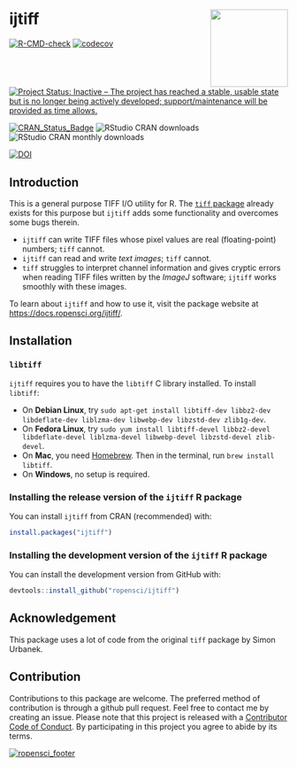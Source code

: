 
<!-- README.md is generated from README.Rmd. Please edit that file -->

# ijtiff <img src="man/figures/logo.png" height="140" align="right">

[![R-CMD-check](https://github.com/ropensci/ijtiff/workflows/R-CMD-check/badge.svg)](https://github.com/ropensci/ijtiff/actions)
[![codecov](https://app.codecov.io/gh/ropensci/ijtiff/graph/badge.svg?token=rNNRw2FU0F)](https://app.codecov.io/gh/ropensci/ijtiff)

[![Project Status: Inactive – The project has reached a stable, usable
state but is no longer being actively developed; support/maintenance
will be provided as time
allows.](https://www.repostatus.org/badges/latest/inactive.svg)](https://www.repostatus.org/#inactive)

[![CRAN_Status_Badge](https://www.r-pkg.org/badges/version/ijtiff)](https://cran.r-project.org/package=ijtiff)
![RStudio CRAN
downloads](https://cranlogs.r-pkg.org/badges/grand-total/ijtiff)
![RStudio CRAN monthly
downloads](https://cranlogs.r-pkg.org/badges/ijtiff)

[![DOI](http://joss.theoj.org/papers/10.21105/joss.00633/status.svg)](https://doi.org/10.21105/joss.00633)

## Introduction

This is a general purpose TIFF I/O utility for R. The [`tiff`
package](https://cran.r-project.org/package=tiff) already exists for
this purpose but `ijtiff` adds some functionality and overcomes some
bugs therein.

- `ijtiff` can write TIFF files whose pixel values are real
  (floating-point) numbers; `tiff` cannot.
- `ijtiff` can read and write *text images*; `tiff` cannot.
- `tiff` struggles to interpret channel information and gives cryptic
  errors when reading TIFF files written by the *ImageJ* software;
  `ijtiff` works smoothly with these images.

To learn about `ijtiff` and how to use it, visit the package website at
<https://docs.ropensci.org/ijtiff/>.

## Installation

### `libtiff`

`ijtiff` requires you to have the `libtiff` C library installed. To
install `libtiff`:

- On **Debian Linux**, try
  `sudo apt-get install libtiff-dev libbz2-dev libdeflate-dev liblzma-dev libwebp-dev libzstd-dev zlib1g-dev`.
- On **Fedora Linux**, try
  `sudo yum install libtiff-devel libbz2-devel libdeflate-devel liblzma-devel libwebp-devel libzstd-devel zlib-devel`.
- On **Mac**, you need [Homebrew](https://brew.sh/). Then in the
  terminal, run `brew install libtiff`.
- On **Windows**, no setup is required.

### Installing the release version of the `ijtiff` R package

You can install `ijtiff` from CRAN (recommended) with:

``` r
install.packages("ijtiff")
```

### Installing the development version of the `ijtiff` R package

You can install the development version from GitHub with:

``` r
devtools::install_github("ropensci/ijtiff")
```

## Acknowledgement

This package uses a lot of code from the original `tiff` package by
Simon Urbanek.

## Contribution

Contributions to this package are welcome. The preferred method of
contribution is through a github pull request. Feel free to contact me
by creating an issue. Please note that this project is released with a
[Contributor Code of
Conduct](https://github.com/ropensci/ijtiff/blob/master/CONDUCT.md). By
participating in this project you agree to abide by its terms.

[![ropensci_footer](https://ropensci.org/public_images/ropensci_footer.png)](https://ropensci.org)

